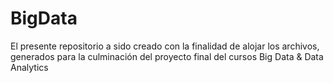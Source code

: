 # BigData
El presente repositorio a sido creado con la finalidad de alojar los archivos, generados para la culminación del proyecto final del cursos Big Data & Data Analytics 
